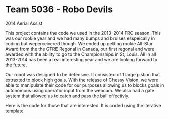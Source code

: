  Team 5036 - Robo Devils
========
2014 Aerial Assist

This project contains the code we used in the 2013-2014 FRC season. This was our rookie year and we had many bumps and 
bruises esspeically in coding but weperceivered though. We ended up getting rookie All-Star Award from the the GTRE Regonal 
in Canada, our first regonal and were awarded with the ability to go to the Championships in St, Louis. All in all 2013-2014 
has been a real interesting year and we are looking forward to the future.

Our robot was designed to be defensive. It consisted of 1 large pistion that extraxted to block high goals. With the release 
of Chessy Vision, we were able to manipulate their code for our purposes allowing us to blocks goals in autonomous using 
operator input from the webcam. We also had a gate system that allowed us to catch and pass the ball effectivly.

Here is the code for those that are interested. It is coded using the iterative template.
